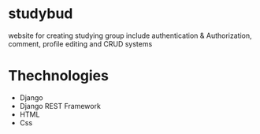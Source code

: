 # studybud
website for creating studying group include authentication & Authorization, comment, profile editing and CRUD systems

# Thechnologies
* Django
* Django REST Framework
* HTML
* Css

